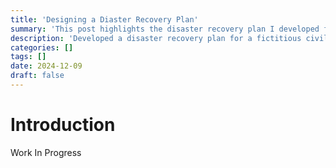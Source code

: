 ```yaml
---
title: 'Designing a Diaster Recovery Plan'
summary: 'This post highlights the disaster recovery plan I developed for a fictitious civil engineering firm, focusing on risk assessment, backup strategies, and business continuity planning.'
description: 'Developed a disaster recovery plan for a fictitious civil engineering firm, emphasizing risk assessment, backup strategies, and business continuity.'
categories: []
tags: []
date: 2024-12-09
draft: false
---
```


# Introduction

Work In Progress